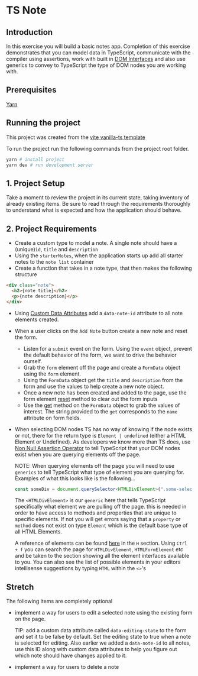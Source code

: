 # TS Note

## Introduction

In this exercise you will build a basic notes app. Completion of this exercise demonstrates
that you can model data in TypeScript, communicate with the compiler using assertions,
work with built in [DOM Interfaces](https://developer.mozilla.org/en-US/docs/Web/API/Document_Object_Model#dom_interfaces)
and also use generics to convey to TypeScript the type of DOM nodes you are working with.

## Prerequisites

[Yarn](https://yarnpkg.com/getting-started/install)

## Running the project

This project was created from the [vite vanilla-ts template](https://vitejs.dev/guide/#scaffolding-your-first-vite-project)

To run the project run the following commands from the project root folder.

```sh
yarn # install project
yarn dev # run development server
```

## 1. Project Setup

Take a moment to review the project in its current state, taking inventory of already existing items.
Be sure to read through the requirements thoroughly to understand what is expected and how the application
should behave.

## 2. Project Requirements

- Create a custom type to model a note. A single note should have a (unique)`id`, `title` and `description`
- Using the `starterNotes`, when the application starts up add all starter notes to the `note list` container
- Create a function that takes in a note type, that then makes the following structure

```html
<div class="note">
  <h2>{note title}</h2>
  <p>{note description}</p>
</div>
```

- Using [Custom Data Attributes](https://www.w3schools.com/tags/att_data-.asp) add a `data-note-id` attribute
  to all note elements created.

- When a user clicks on the `Add Note` button create a new note and reset the form.

  - Listen for a `submit` event on the form. Using the `event` object, prevent the default behavior of the form, we want to drive the behavior ourself.
  - Grab the `form` element off the page and create a `FormData` object using the `form` element.
  - Using the `FormData` object get the `title` and `description` from the form and use the values
    to help create a new note object.
  - Once a new note has been created and added to the page, use the form element [reset](https://developer.mozilla.org/en-US/docs/Web/API/HTMLFormElement/reset) method to clear out the form inputs
  - Use the [get](https://developer.mozilla.org/en-US/docs/Web/API/FormData/get) method on the `FormData` object to grab the values of interest. The string provided to the `get` corresponds to the `name` attribute on form fields.

- When selecting DOM nodes TS has no way of knowing if the node exists or not, there for the return type is `Element | undefined` (either a HTML Element or Undefined). As developers we know more than TS does, use [Non Null Assertion Operator](https://www.typescriptlang.org/docs/handbook/release-notes/typescript-2-0.html#non-null-assertion-operator) to tell TypeScript that your DOM nodes exist when you are querying elements off the page.

  NOTE: When querying elements off the page you will need to use `generics` to tell TypeScript what type of element you are querying for. Examples of what this looks like is the following...

  ```ts
  const someDiv = document.querySelector<HTMLDivElement>(".some-selector");
  ```

  The `<HTMLDivElement>` is our `generic` here that tells TypeScript specifically what element we are pulling off the page. this is needed in order to have access to methods and properties that are unique to specific elements. If not you will get errors saying that a `property` or `method` does not exist on type `Element` which is the default base type of all HTML Elements.

  A reference of elements can be found [here](https://developer.mozilla.org/en-US/docs/Web/API) in the `H` section. Using `Ctrl + f` you can search the page for `HTMLDivElement`, `HTMLFormElement` etc and be taken to the section showing all the element interfaces available to you. You can also see the list of possible elements in your editors intellisense suggestions by typing `HTML` within the `<>`'s

## Stretch

The following items are completely optional

- implement a way for users to edit a selected note using the existing form on the page.

  TIP: add a custom data attribute called `data-editing-state` to the form and set it to be false by default. Set the editing state to true when a note is selected for editing. Also earlier we added a `data-note-id` to all notes, use this ID along with custom data attributes to help you figure out which note should have changes applied to it.

- implement a way for users to delete a note
